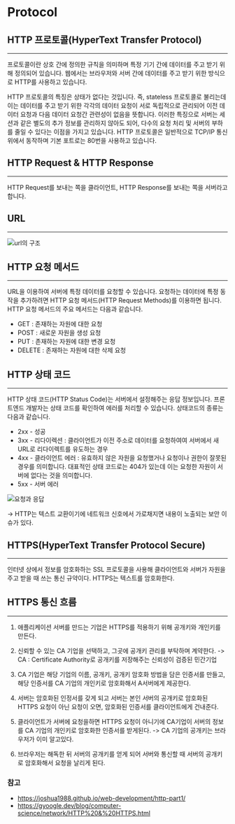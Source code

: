 # Protocol

## HTTP 프로토콜(HyperText Transfer Protocol)

---

프로토콜이란 상호 간에 정의한 규칙을 의미하며 특정 기기 간에 데이터를 주고 받기 위해 정의되어 있습니다. 웹에서는 브라우저와 서버 간에 데이터를 주고 받기 위한 방식으로 HTTP를 사용하고 있습니다.

HTTP 프로토콜의 특징은 상태가 없다는 것입니다. 즉, stateless 프로토콜로 불리는데 이는 데이터를 주고 받기 위한 각각의 데이터 요청이 서로 독립적으로 관리되어 이전 데이터 요청과 다음 데이터 요청간 관련성이 없음을 뜻합니다. 이러한 특징으로 서버는 세션과 같은 별도의 추가 정보를 관리하지 않아도 되어, 다수의 요청 처리 및 서버의 부하를 줄일 수 있다는 이점을 가지고 있습니다. HTTP 프로토콜은 일반적으로 TCP/IP 통신 위에서 동작하며 기본 포트로는 80번을 사용하고 있습니다.

## HTTP Request & HTTP Response

---

HTTP Request를 보내는 쪽을 클라이언트, HTTP Response를 보내는 쪽을 서버라고 합니다.

## URL

---

![url의 구조](https://joshua1988.github.io/images/posts/web/http/url-structure.png)

## HTTP 요청 메서드

---

URL을 이용하여 서버에 특정 데이터를 요청할 수 있습니다. 요청하는 데이터에 특정 동작을 추가하려면 HTTP 요청 메서드(HTTP Request Methods)를 이용하면 됩니다. HTTP 요청 메서드의 주요 메서드는 다음과 같습니다.

- GET : 존재하는 자원에 대한 요청
- POST : 새로운 자원을 생성 요청
- PUT : 존재하는 자원에 대한 변경 요청
- DELETE : 존재하는 자원에 대한 삭제 요청

## HTTP 상태 코드

---

HTTP 상태 코드(HTTP Status Code)는 서버에서 설정해주는 응답 정보입니다. 프론트엔드 개발자는 상태 코드를 확인하여 에러를 처리할 수 있습니다. 상태코드의 종류는 다음과 같습니다.

- 2xx - 성공
- 3xx - 리다이렉션 : 클라이언트가 이전 주소로 데이터를 요청하여여 서버에서 새 URL로 리다이렉트를 유도하는 경우
- 4xx - 클라이언트 에러 : 유효하지 않은 자원을 요청했거나 요청이나 권한이 잘못된 경우를 의미합니다. 대표적인 상태 코드로는 404가 있는데 이는 요청한 자원이 서버에 없다는 것을 의미합니다.
- 5xx - 서버 에러

![요청과 응답](https://joshua1988.github.io/images/posts/web/http/http-full-structure.png)

-> HTTP는 텍스트 교환이기에 네트워크 신호에서 가로채지면 내용이 노출되는 보안 이슈가 있다.

## HTTPS(HyperText Transfer Protocol Secure)

---

인터넷 상에서 정보를 암호화하는 SSL 프로토콜을 사용해 클라이언트와 서버가 자원을 주고 받을 때 쓰는 통신 규약이다. HTTPS는 텍스트를 암호화한다.

## HTTPS 통신 흐름

---

1. 애플리케이션 서버를 만드는 기업은 HTTPS를 적용하기 위해 공개키와 개인키를 만든다.

2. 신뢰할 수 있는 CA 기업을 선택하고, 그곳에 공개키 관리를 부탁하며 계약한다.
   -> CA : Certificate Authority로 공개키를 저장해주는 신뢰성이 검증된 민간기업

3. CA 기업은 해당 기업의 이름, 공개키, 공개키 암호화 방법을 담은 인증서를 만들고, 해당 인증서를 CA 기업의 개인키로 암호화해서 A서버에게 제공한다.

4. 서버는 암호화된 인정서를 갖게 되고 서버는 본인 서버의 공개키로 암호화된 HTTPS 요청이 아닌 요청이 오면, 암호화된 인증서를 클라이언트에게 건내준다.

5. 클라이언트가 서버에 요청을하면 HTTPS 요청이 아니기에 CA기업이 서버의 정보를 CA 기업의 개인키로 암호화한 인증서를 받게된다.
   -> CA 기업의 공개키는 브라우저가 이미 알고있다.

6. 브라우저는 해독한 뒤 서버의 공개키를 얻게 되어 서버와 통신할 때 서버의 공개키로 암호화해서 요청을 날리게 된다.

### 참고

- https://joshua1988.github.io/web-development/http-part1/
- https://gyoogle.dev/blog/computer-science/network/HTTP%20&%20HTTPS.html
